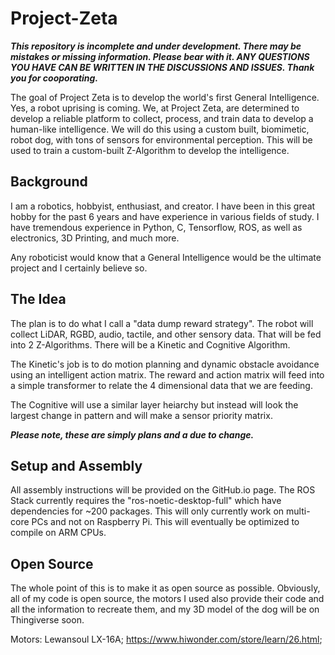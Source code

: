 # Project-Zeta
***This repository is incomplete and under development. There may be mistakes or missing information. Please bear with it. ANY QUESTIONS YOU HAVE CAN BE WRITTEN IN THE DISCUSSIONS AND ISSUES. Thank you for cooporating.***

The goal of Project Zeta is to develop the world's first General Intelligence. Yes, a robot uprising is coming. We, at Project Zeta, are determined to develop a reliable platform to collect, process, and train data to develop a human-like intelligence. We will do this using a custom built, biomimetic, robot dog, with tons of sensors for environmental perception. This will be used to train a custom-built Z-Algorithm to develop the intelligence.

## Background
I am a robotics, hobbyist, enthusiast, and creator. I have been in this great hobby for the past 6 years and have experience in various fields of study. I have tremendous experience in Python, C, Tensorflow, ROS, as well as electronics, 3D Printing, and much more.

Any roboticist would know that a General Intelligence would be the ultimate project and I certainly believe so. 

## The Idea
The plan is to do what I call a "data dump reward strategy". The robot will collect LiDAR, RGBD, audio, tactile, and other sensory data. That will be fed into 2 Z-Algorithms. There will be a Kinetic and Cognitive Algorithm. 

The Kinetic's job is to do motion planning and dynamic obstacle avoidance using an intelligent action matrix. The reward and action matrix will feed into a simple transformer to relate the 4 dimensional data that we are feeding. 

The Cognitive will use a similar layer heiarchy but instead will look the largest change in pattern and will make a sensor priority matrix.

***Please note, these are simply plans and a due to change.***

## Setup and Assembly
All assembly instructions will be provided on the GitHub.io page. The ROS Stack currently requires the "ros-noetic-desktop-full" which have dependencies for ~200 packages. This will only currently work on multi-core PCs and not on Raspberry Pi. This will eventually be optimized to compile on ARM CPUs. 

## Open Source
The whole point of this is to make it as open source as possible. Obviously, all of my code is open source, the motors I used also provide their code and all the information to recreate them, and my 3D model of the dog will be on Thingiverse soon. 

Motors: Lewansoul LX-16A; https://www.hiwonder.com/store/learn/26.html; 
